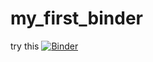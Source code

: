 # my_first_binder

try this 
[![Binder](https://mybinder.org/badge_logo.svg)](https://mybinder.org/v2/gh/MonkeyWrenchGang/my_first_binder/HEAD)
